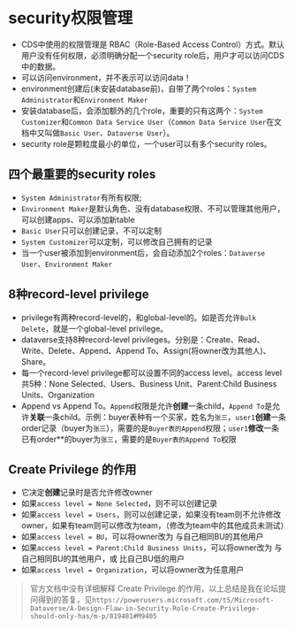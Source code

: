 # security权限管理
+ CDS中使用的权限管理是 RBAC（Role-Based Access Control）方式。默认用户没有任何权限，必须明确分配一个security role后，用户才可以访问CDS中的数据。 
+ 可以访问environment，并不表示可以访问data！
+ environment创建后(未安装database前)，自带了两个roles：`System Administrator`和`Environment Maker`
+ 安装database后，会添加额外的几个role，重要的只有这两个：`System Customizer`和`Common Data Service User`（`Common Data Service User`在文档中又叫做`Basic User`、`Dataverse User`）。
+ security role是颗粒度最小的单位，一个user可以有多个security roles。

## 四个最重要的security roles
+ `System Administrator`有所有权限;
+ `Environment Maker`是默认角色、没有database权限、不可以管理其他用户，可以创建apps、可以添加新table
+ `Basic User`只可以创建记录，不可以定制
+ `System Customizer`可以定制，可以修改自己拥有的记录
+ 当一个user被添加到environment后，会自动添加2个roles：`Dataverse User`、`Environment Maker`

## 8种record-level privilege
+ privilege有两种record-level的，和global-level的。如是否允许`Bulk Delete`，就是一个global-level privilege。
+ dataverse支持8种record-level privileges。分别是：Create、Read、Write、Delete、Append、Append To、Assign(将owner改为其他人)、Share。
+ 每一个record-level privilege都可以设置不同的access level。access level共5种：None Selected、Users、Business Unit、Parent:Child Business Units、Organization
+ Append vs Append To。`Append`权限是允许**创建**一条child，`Append To`是允许**关联**一条child。示例：buyer表种有一个买家，姓名为`张三`，`user1`**创建**一条order记录（buyer为`张三`），需要的是`Buyer表的Append`权限；`user1`**修改**一条已有order**的buyer为`张三`，需要的是`Buyer表的Append To`权限

## Create Privilege 的作用
+ 它决定**创建**记录时是否允许修改owner
+ 如果`access level = None Selected`，则不可以创建记录
+ 如果`access level = Users`，则可以创建记录，如果没有team则不允许修改owner，如果有team则可以修改为team，（修改为team中的其他成员未测试）
+ 如果`access level = BU`，可以将owner改为 与自己相同BU的其他用户
+ 如果`access level = Parent:Child Business Units`，可以将owner改为 与自己相同BU的其他用户，或 比自己BU低的用户
+ 如果`access level = Organization`，可以将owner改为任意用户
> 官方文档中没有详细解释 Create Privilege 的作用，以上总结是我在论坛提问得到的答复，见`https://powerusers.microsoft.com/t5/Microsoft-Dataverse/A-Design-Flaw-in-Security-Role-Create-Privilege-should-only-has/m-p/819481#M9405`